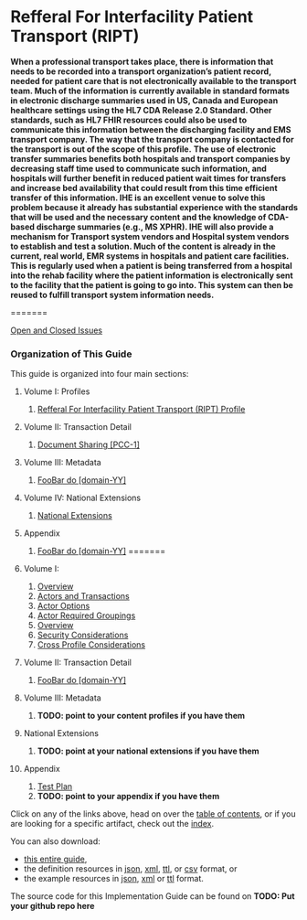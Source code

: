 Refferal For Interfacility Patient Transport (RIPT)
=======
**When a professional transport takes place, there is information that needs to be recorded into a transport organization’s patient record, needed for patient care that is not electronically available to the transport team. Much of the information is currently available in standard formats in electronic discharge summaries used in US, Canada and European healthcare settings using the HL7 CDA Release 2.0 Standard. Other standards, such as HL7 FHIR resources could also be used to communicate this information between the discharging facility and EMS transport company. The way that the transport company is contacted for the transport is out of the scope of this profile.**
**The use of electronic transfer summaries benefits both hospitals and transport companies by decreasing staff time used to communicate such information, and hospitals will further benefit in reduced patient wait times for transfers and increase bed availability that could result from this time efficient transfer of this information. IHE is an excellent venue to solve this problem because it already has substantial experience with the standards that will be used and the necessary content and the knowledge of CDA-based discharge summaries (e.g., MS XPHR). IHE will also provide a mechanism for Transport system vendors and Hospital system vendors to establish and test a solution. Much of the content is already in the current, real world, EMR systems in hospitals and patient care facilities. This is regularly used when a patient is being transferred from a hospital into the rehab facility where the patient information is electronically sent to the facility that the patient is going to go into. This system can then be reused to fulfill transport system information needs.**

=======

[Open and Closed Issues](issues.html)

### Organization of This Guide
This guide is organized into four main sections:

1. Volume I: Profiles
	1. [Refferal For Interfacility Patient Transport (RIPT) Profile](volume-1.html)

2. Volume II: Transaction Detail
   1. [Document Sharing [PCC-1]](PCC-1.html)

3. Volume III: Metadata
   1. [FooBar do \[domain-YY\]](domain-YY.html)  

4. Volume IV: National Extensions
   1. [National Extensions](Volume-4.html) 

5. Appendix
   1. [FooBar do \[domain-YY\]](domain-YY.html) 
=======
1. Volume I: 
   1. [Overview](volume-1.html)
   1. [Actors and Transactions](volume-1.html#actors-and-transactions)
   1. [Actor Options](volume-1.html#actor-options)
   1. [Actor Required Groupings](volume-1.html#required-groupings)
   1. [Overview](volume-1.html#overview)
   1. [Security Considerations](volume-1.html#security-considerations)
   1. [Cross Profile Considerations](volume-1.html#grouping)

2. Volume II: Transaction Detail
   1. [FooBar do \[domain-YY\]](domain-YY.html)

3. Volume III: Metadata
   1. **TODO: point to your content profiles if you have them**

4. National Extensions
    1. **TODO: point at your national extensions if you have them**

5. Appendix
   1. [Test Plan](testplan.html)
	1. **TODO: point to your appendix if you have them**


Click on any of the links above, head on over the [table of contents](toc.html), or
if you are looking for a specific artifact, check out the [index](artifacts.html).

You can also download:

* [this entire guide](full-ig.zip),
* the definition resources in [json](definitions.json.zip), [xml](definitions.xml.zip), [ttl](definitions.ttl.zip), or [csv](csvs.zip) format, or
* the example resources in [json](examples.json.zip), [xml](examples.xml.zip) or [ttl](examples.ttl.zip) format.

The source code for this Implementation Guide can be found on **TODO: Put your github repo here**
